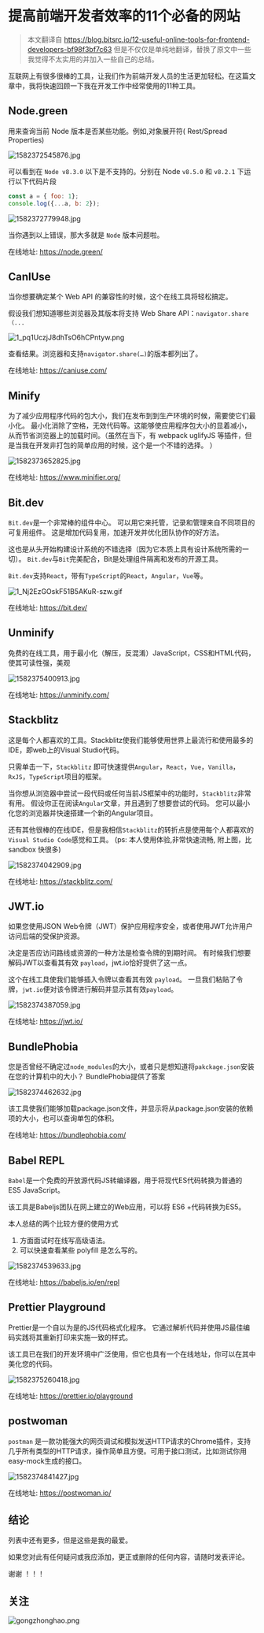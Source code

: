 # 提高前端开发者效率的11个必备的网站

> 本文翻译自 https://blog.bitsrc.io/12-useful-online-tools-for-frontend-developers-bf98f3bf7c63 但是不仅仅是单纯地翻译，替换了原文中一些我觉得不太实用的并加入一些自己的总结。


互联网上有很多很棒的工具，让我们作为前端开发人员的生活更加轻松。在这篇文章中，我将快速回顾一下我在开发工作中经常使用的11种工具。

## Node.green

用来查询当前 Node 版本是否某些功能。例如,对象展开符( Rest/Spread Properties)

![1582372545876.jpg](https://s3.qiufengh.com/blog/1582372545876.jpg)

可以看到在 `Node v8.3.0` 以下是不支持的。分别在 Node `v8.5.0` 和 `v8.2.1` 下运行以下代码片段

```javascript
const a = { foo: 1};
console.log({...a, b: 2});
```

![1582372779948.jpg](https://s3.qiufengh.com/blog/1582372779948.jpg)

当你遇到以上错误，那大多就是 `Node` 版本问题啦。

在线地址: https://node.green/


## CanIUse

当你想要确定某个 Web API 的兼容性的时候，这个在线工具将轻松搞定。

假设我们想知道哪些浏览器及其版本将支持 Web Share API：`navigator.share（...`

![1_pq1UczjJ8dhTsO6hCPntyw.png](https://s3.qiufengh.com/blog/1_pq1UczjJ8dhTsO6hCPntyw.png)

查看结果。浏览器和支持`navigator.share(…)`的版本都列出了。

在线地址: https://caniuse.com/

## Minify

为了减少应用程序代码的包大小，我们在发布到到生产环境的时候，需要使它们最小化。 最小化消除了空格，无效代码等。这能够使应用程序包大小的显着减小，从而节省浏览器上的加载时间。（虽然在当下，有 webpack uglifyJS 等插件，但是当我在开发非打包的简单应用的时候，这个是一个不错的选择。 ）

![1582373652825.jpg](https://s3.qiufengh.com/blog/1582373652825.jpg)

在线地址: https://www.minifier.org/

## Bit.dev

`Bit.dev`是一个非常棒的组件中心。 可以用它来托管，记录和管理来自不同项目的可复用组件。 这是增加代码复用，加速开发并优化团队协作的好方法。

这也是从头开始构建设计系统的不错选择（因为它本质上具有设计系统所需的一切）。 `Bit.dev`与`Bit`完美配合，Bit是处理组件隔离和发布的开源工具。

`Bit.dev`支持`React`，带有`TypeScript`的`React`，`Angular`，`Vue`等。

![1_Nj2EzGOskF51B5AKuR-szw.gif](https://s3.qiufengh.com/blog/1_Nj2EzGOskF51B5AKuR-szw.gif)

在线地址: https://bit.dev/


## Unminify

免费的在线工具，用于最小化（解压，反混淆）JavaScript，CSS和HTML代码，使其可读性强，美观

![1582375400913.jpg](https://s3.qiufengh.com/blog/1582375400913.jpg)

在线地址: https://unminify.com/

## Stackblitz

这是每个人都喜欢的工具。Stackblitz使我们能够使用世界上最流行和使用最多的IDE，即web上的Visual Studio代码。


只需单击一下，`Stackblitz` 即可快速提供`Angular`，`React`，`Vue`，`Vanilla`，`RxJS`，`TypeScript`项目的框架。

当你想从浏览器中尝试一段代码或任何当前JS框架中的功能时，`Stackblitz`非常有用。 假设你正在阅读`Angular`文章，并且遇到了想要尝试的代码。 您可以最小化您的浏览器并快速搭建一个新的Angular项目。

还有其他很棒的在线IDE，但是我相信`Stackblitz`的转折点是使用每个人都喜欢的 `Visual Studio Code`感觉和工具。
(ps: 本人使用体验,非常快速流畅, 附上图，比 sandbox 快很多)

![1582374042909.jpg](https://s3.qiufengh.com/blog/1582374042909.jpg)

在线地址: https://stackblitz.com/

## JWT.io

如果您使用JSON Web令牌（JWT）保护应用程序安全，或者使用JWT允许用户访问后端的受保护资源。

决定是否应访问路线或资源的一种方法是检查令牌的到期时间。 有时候我们想要解码JWT以查看其有效 `payload`，jwt.io恰好提供了这一点。

这个在线工具使我们能够插入令牌以查看其有效 `payload`。 一旦我们粘贴了令牌，`jwt.io`便对该令牌进行解码并显示其有效`payload`。

![1582374387059.jpg](https://s3.qiufengh.com/blog/1582374387059.jpg)

在线地址: https://jwt.io/

## BundlePhobia

您是否曾经不确定过`node_modules`的大小，或者只是想知道将`pakckage.json`安装在您的计算机中的大小？ BundlePhobia提供了答案

![1582374462632.jpg](https://s3.qiufengh.com/blog/1582374462632.jpg)

该工具使我们能够加载package.json文件，并显示将从package.json安装的依赖项的大小，也可以查询单包的体积。

在线地址: https://bundlephobia.com/

## Babel REPL

`Babel`是一个免费的开放源代码JS转编译器，用于将现代ES代码转换为普通的 ES5 JavaScript。

该工具是Babeljs团队在网上建立的Web应用，可以将 ES6 +代码转换为ES5。

本人总结的两个比较方便的使用方式
1. 方面面试时在线写高级语法。
2. 可以快速查看某些 polyfill 是怎么写的。

![1582374539633.jpg](https://s3.qiufengh.com/blog/1582374539633.jpg)

在线地址: https://babeljs.io/en/repl


## Prettier Playground

Prettier是一个自以为是的JS代码格式化程序。 它通过解析代码并使用JS最佳编码实践将其重新打印来实施一致的样式。

该工具已在我们的开发环境中广泛使用，但它也具有一个在线地址，你可以在其中美化您的代码。

![1582375260418.jpg](https://s3.qiufengh.com/blog/1582375260418.jpg)

在线地址: https://prettier.io/playground


## postwoman

`postman` 是一款功能强大的网页调试和模拟发送HTTP请求的Chrome插件，支持几乎所有类型的HTTP请求，操作简单且方便。可用于接口测试，比如测试你用easy-mock生成的接口。

![1582374841427.jpg](https://s3.qiufengh.com/blog/1582374841427.jpg)

在线地址: https://postwoman.io/

## 结论

列表中还有更多，但是这些是我的最爱。

如果您对此有任何疑问或我应添加，更正或删除的任何内容，请随时发表评论。

谢谢 ！！！

## 关注 
![gongzhonghao.png](https://s3.qiufengh.com/blog/gongzhonghao.png)